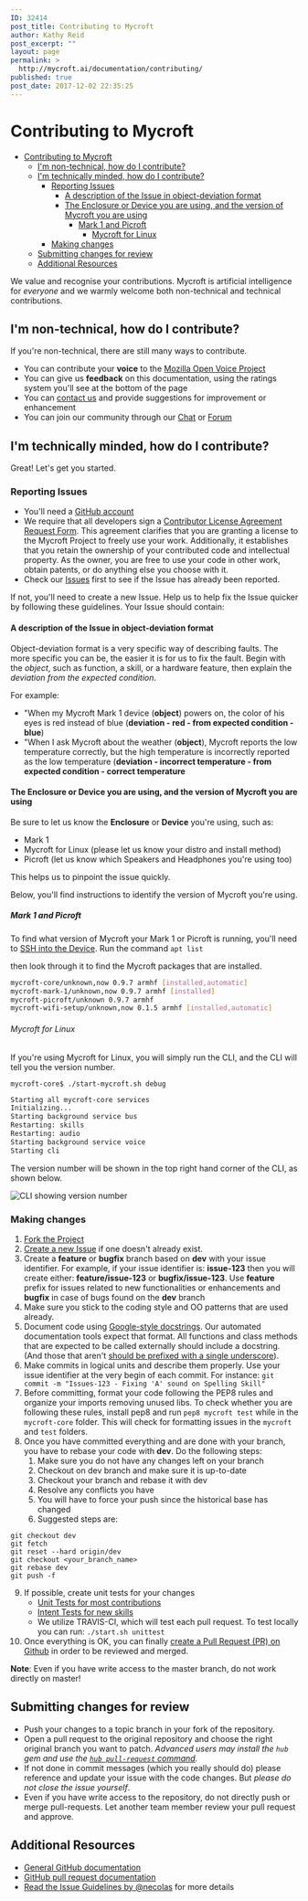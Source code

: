 ```yaml
---
ID: 32414
post_title: Contributing to Mycroft
author: Kathy Reid
post_excerpt: ""
layout: page
permalink: >
  http://mycroft.ai/documentation/contributing/
published: true
post_date: 2017-12-02 22:35:25
---
```

# Contributing to Mycroft

- [Contributing to Mycroft](#contributing-to-mycroft)
  * [I'm non-technical, how do I contribute?](#im-non-technical-how-do-i-contribute)
  * [I'm technically minded, how do I contribute?](#im-technically-minded-how-do-i-contribute)
    + [Reporting Issues](#reporting-issues)
      - [A description of the Issue in object-deviation format](#a-description-of-the-issue-in-object-deviation-format)
      - [The Enclosure or Device you are using, and the version of Mycroft you are using](#the-enclosure-or-device-you-are-using-and-the-version-of-mycroft-you-are-using)
        * [Mark 1 and Picroft](#mark-1-and-picroft)
          + [Mycroft for Linux](#mycroft-for-linux)
    + [Making changes](#making-changes)
  * [Submitting changes for review](#submitting-changes-for-review)
  * [Additional Resources](#additional-resources)

We value and recognise your contributions. Mycroft is artificial intelligence for _everyone_ and we warmly welcome both non-technical and technical contributions.

## I'm non-technical, how do I contribute?

If you're non-technical, there are still many ways to contribute.

* You can contribute your **voice** to the [Mozilla Open Voice Project](https://voice.mozilla.org/)
* You can give us **feedback** on this documentation, using the ratings system you'll see at the bottom of the page
* You can [contact us](https://mycroft.ai/contact) and provide suggestions for improvement or enhancement
* You can join our community through our [Chat](https://chat.mycroft.ai) or [Forum](https://community.mycroft.ai)

## I'm technically minded, how do I contribute?

Great! Let's get you started.

### Reporting Issues

* You'll need a [GitHub account](https://github.com/signup/free)
* We require that all developers sign a [Contributor License Agreement Request Form](https://mycroft.ai/cla/). This agreement clarifies that you are granting a license to the Mycroft Project to freely use your work.  Additionally, it establishes that you retain the ownership of your contributed code and intellectual property.  As the owner, you are free to use your code in other work, obtain patents, or do anything else you choose with it.
* Check our [Issues](https://github.com/issues?user=MycroftAI) first to see if the Issue has already been reported.

If not, you'll need to create a new Issue. Help us to help fix the Issue quicker by following these guidelines. Your Issue should contain:

#### A description of the Issue in object-deviation format

Object-deviation format is a very specific way of describing faults. The more specific you can be, the easier it is for us to fix the fault. Begin with the _object_, such as function, a skill, or a hardware feature, then explain the _deviation from the expected condition_.

For example:

* "When my Mycroft Mark 1 device (**object**) powers on, the color of his eyes is red instead of blue (**deviation - red - from expected condition - blue**)
* "When I ask Mycroft about the weather (**object**), Mycroft reports the low temperature correctly, but the high temperature is incorrectly reported as the low temperature (**deviation - incorrect temperature - from expected condition - correct temperature**

#### The Enclosure or Device you are using, and the version of Mycroft you are using

Be sure to let us know the **Enclosure** or **Device** you're using, such as:

* Mark 1
* Mycroft for Linux (please let us know your distro and install method)
* Picroft (let us know which Speakers and Headphones you're using too)

This helps us to pinpoint the issue quickly.

Below, you'll find instructions to identify the version of Mycroft you're using.

##### Mark 1 and Picroft

To find what version of Mycroft your Mark 1 or Picroft is running, you'll need to [SSH into the Device](https://mycroft.ai/documentation/mark-1/#connecting-to-the-mark-1-via-ssh). Run the command
`apt list`

then look through it to find the Mycroft packages that are installed.

```bash
mycroft-core/unknown,now 0.9.7 armhf [installed,automatic]
mycroft-mark-1/unknown,now 0.9.7 armhf [installed]
mycroft-picroft/unknown 0.9.7 armhf
mycroft-wifi-setup/unknown,now 0.1.5 armhf [installed,automatic]
```

###### Mycroft for Linux

If you're using Mycroft for Linux, you will simply run the CLI, and the CLI will tell you the version number.

`mycroft-core$ ./start-mycroft.sh debug`

```bash
Starting all mycroft-core services
Initializing...
Starting background service bus
Restarting: skills
Restarting: audio
Starting background service voice
Starting cli
```
The version number will be shown in the top right hand corner of the CLI, as shown below.

![CLI showing version number](https://mycroft.ai/wp-content/uploads/2017/12/CLI-showing-version-number.png "CLI showing version number")

### Making changes

  1. [Fork the Project](https://help.github.com/articles/fork-a-repo/)
  2. [Create a new Issue](https://help.github.com/articles/creating-an-issue/) if one doesn't already exist.
  3. Create a **feature** or **bugfix** branch based on **dev** with your issue identifier. For example, if your issue identifier is: **issue-123** then you will create either: **feature/issue-123** or **bugfix/issue-123**. Use **feature** prefix for issues related to new functionalities or enhancements and **bugfix** in case of bugs found on the **dev** branch
  4. Make sure you stick to the coding style and OO patterns that are used already.
  5. Document code using [Google-style docstrings](http://sphinxcontrib-napoleon.readthedocs.io/en/latest/example_google.html).  Our automated documentation tools expect that format.  All functions and class methods that are expected to be called externally should include a docstring.  (And those that aren't [should be prefixed with a single underscore](https://docs.python.org/2/tutorial/classes.html#private-variables-and-class-local-references)).
  6. Make commits in logical units and describe them properly. Use your issue identifier at the very begin of each commit. For instance:
`git commit -m "Issues-123 - Fixing 'A' sound on Spelling Skill"`
  7. Before committing, format your code following the PEP8 rules and organize your imports removing unused libs. To check whether you are following these rules, install pep8 and run `pep8 mycroft test` while in the `mycroft-core` folder. This will check for formatting issues in the `mycroft` and `test` folders.
  8. Once you have committed everything and are done with your branch, you have to rebase your code with **dev**. Do the following steps:
      1. Make sure you do not have any changes left on your branch
      2. Checkout on dev branch and make sure it is up-to-date
      3. Checkout your branch and rebase it with dev
      4. Resolve any conflicts you have
      5. You will have to force your push since the historical base has changed
      6. Suggested steps are:
 ```
git checkout dev
git fetch
git reset --hard origin/dev
git checkout <your_branch_name>
git rebase dev
git push -f
```
  9. If possible, create unit tests for your changes
     * [Unit Tests for most contributions](https://github.com/MycroftAI/mycroft-core/tree/dev/test)
     * [Intent Tests for new skills](https://docs.mycroft.ai/development/creating-a-skill#testing-your-skill)
     * We utilize TRAVIS-CI, which will test each pull request. To test locally you can run: `./start.sh unittest`
  10. Once everything is OK, you can finally [create a Pull Request (PR) on Github](https://help.github.com/articles/using-pull-requests/) in order to be reviewed and merged.

**Note**: Even if you have write access to the master branch, do not work directly on master!

## Submitting changes for review

* Push your changes to a topic branch in your fork of the repository.
* Open a pull request to the original repository and choose the right original branch you want to patch.
	_Advanced users may install the `hub` gem and use the [`hub pull-request` command](https://github.com/defunkt/hub#git-pull-request)._
* If not done in commit messages (which you really should do) please reference and update your issue with the code changes. But _please do not close the issue yourself_.
* Even if you have write access to the repository, do not directly push or merge pull-requests. Let another team member review your pull request and approve.

## Additional Resources

* [General GitHub documentation](http://help.github.com/)
* [GitHub pull request documentation](https://help.github.com/articles/about-pull-requests/)
* [Read the Issue Guidelines by @necolas](https://github.com/necolas/issue-guidelines/blob/master/CONTRIBUTING.md) for more details